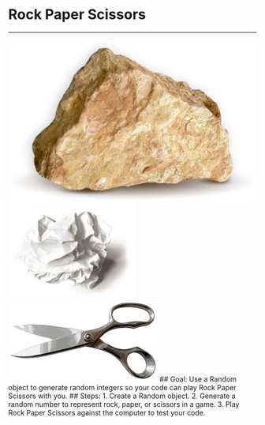 
# Rock Paper Scissors
  <hr/>
  <img src="./images/rock.png"/>
  <img src="./images/paper.jpeg"/>
  <img src="./images/scissors.jpeg"/>
## Goal:
   Use a Random object to generate random integers so your code can play Rock Paper Scissors with you.
## Steps:
1. Create a Random object.
2. Generate a random number to represent rock, paper, or scissors in a game.
3. Play Rock Paper Scissors against the computer to test your code.
  
 

